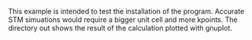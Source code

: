 This example is intended to test the installation of the program. Accurate STM simuations would require a bigger unit cell and more kpoints.
The directory out shows the result of the calculation plotted with gnuplot.
